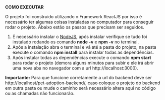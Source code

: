 **COMO EXECUTAR**

O projeto foi construido utilizando o Framework ReactJS por isso é necessário ter algumas coisas instaladas no computador para conseguir rodar o projeto. Abaixo estão os passos que precisam ser seguidos.

1. É necessário instalar o [NodeJS](https://nodejs.org/en/), após instalar verifique se tudo foi instalado rodando os comando **node -v** e **npm -v** no terminal.
2. Após a instalação abra o terminal e vá até a pasta do projeto, na pasta execute o comando **npm install** para instalar todas as dependências.
3. Após instalar todas as dependências execute o comando **npm start** para rodar o projeto (demora alguns minutos para subir e ele irá abrir uma nova aba no navegador com a url http://localhost:3000).

**Importante:** Para que funcione corretamente a url do backend deve ser http://localhost/pet-adoption-backend/, caso coloque o projeto do backend em outra pasta ou mude o caminho será necessário altera aqui no código ou as chamadas não funcionarão.